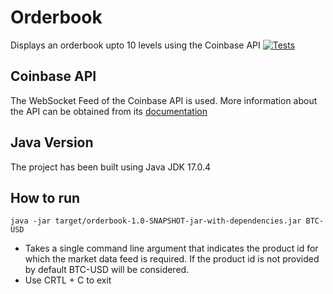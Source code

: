 # Orderbook
Displays an orderbook upto 10 levels using the Coinbase API
[![Tests](https://github.com/elrasp/orderbook/actions/workflows/maven.yml/badge.svg)](https://github.com/elrasp/orderbook/actions/workflows/maven.yml)

## Coinbase API
The WebSocket Feed of the Coinbase API is used. More information about the API can be obtained from its [documentation](https://docs.cloud.coinbase.com/exchange/docs/websocket-overview)

## Java Version
The project has been built using Java JDK 17.0.4

## How to run
`java -jar target/orderbook-1.0-SNAPSHOT-jar-with-dependencies.jar BTC-USD`
<ul>
<li>Takes a single command line argument that indicates the product id for which the market data feed is required. If the product id is not provided by default BTC-USD will be considered.</li>
<li>Use CRTL + C to exit</li>
</ul>
